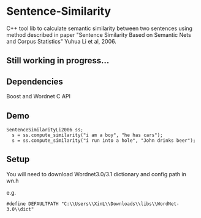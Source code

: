 Sentence-Similarity
===================
C++ tool lib to calculate semantic similarity between two sentences using method described in paper "Sentence Similarity Based on Semantic Nets
and Corpus Statistics" Yuhua Li et al, 2006.


Still working in progress...
----------------------------


Dependencies
------------
Boost and Wordnet C API


Demo
----
    SentenceSimilarityLi2006 ss;
	  s = ss.compute_similarity("i am a boy", "he has cars");
	  s = ss.compute_similarity("i run into a hole", "John drinks beer");
	
	
Setup
-----
You will need to download Wordnet3.0/3.1 dictionary and config path in wn.h

  e.g. 
   
    #define DEFAULTPATH	"C:\\Users\\XinL\\Downloads\\libs\\WordNet-3.0\\dict"

